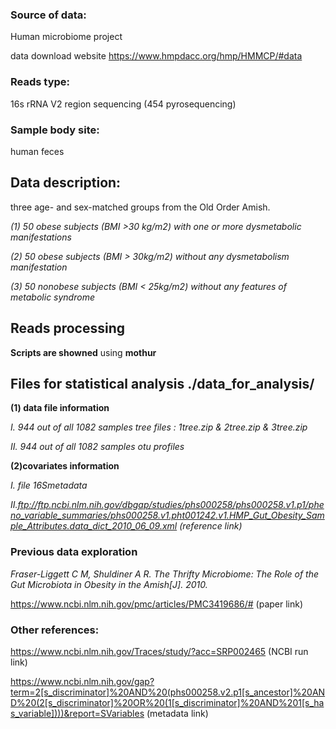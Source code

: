 
### Source of data: 
Human microbiome project 

data download website https://www.hmpdacc.org/hmp/HMMCP/#data


### Reads type: 
16s rRNA V2 region sequencing (454 pyrosequencing) 


### Sample body site:
human feces


## Data description:

three age- and sex-matched groups from the Old Order Amish.

*(1)	50 obese subjects (BMI >30 kg/m2) with one or more dysmetabolic manifestations*

*(2)	50 obese subjects (BMI > 30kg/m2) without any dysmetabolism manifestation*

*(3)	50 nonobese subjects (BMI < 25kg/m2) without any features of metabolic syndrome* 


## Reads processing
**Scripts are showned** using **mothur** 


## Files for statistical analysis ./data_for_analysis/
**(1) data file information**

*I. 944 out of all 1082 samples tree files : 1tree.zip & 2tree.zip & 3tree.zip*

*II. 944 out of all 1082 samples otu profiles*

**(2)covariates information**

*I. file 16Smetadata*

*II.ftp://ftp.ncbi.nlm.nih.gov/dbgap/studies/phs000258/phs000258.v1.p1/pheno_variable_summaries/phs000258.v1.pht001242.v1.HMP_Gut_Obesity_Sample_Attributes.data_dict_2010_06_09.xml  (reference link)*

### Previous data exploration 
*Fraser-Liggett C M, Shuldiner A R. The Thrifty Microbiome: The Role of the Gut Microbiota in Obesity in the Amish[J]. 2010.*

https://www.ncbi.nlm.nih.gov/pmc/articles/PMC3419686/#  (paper link)

### Other references:

https://www.ncbi.nlm.nih.gov/Traces/study/?acc=SRP002465 (NCBI run link)

https://www.ncbi.nlm.nih.gov/gap?term=2[s_discriminator]%20AND%20(phs000258.v2.p1[s_ancestor]%20AND%20(2[s_discriminator]%20OR%20(1[s_discriminator]%20AND%201[s_has_variable])))&report=SVariables (metadata link)


